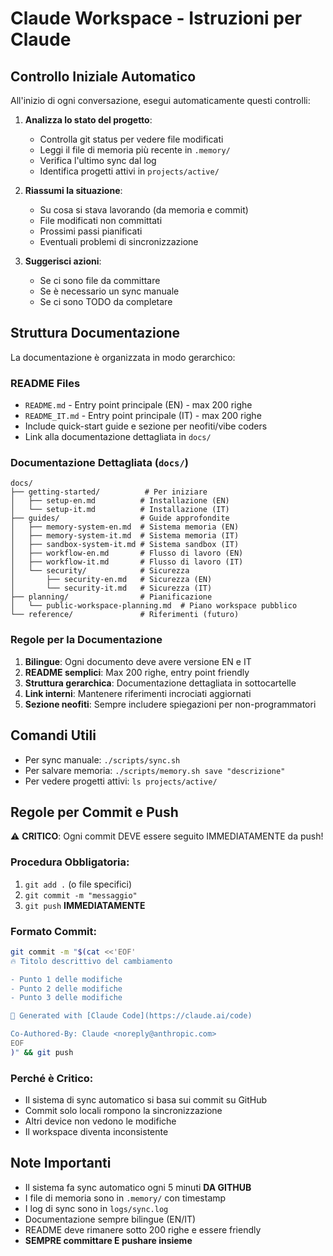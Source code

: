 # Claude Workspace - Istruzioni per Claude

## Controllo Iniziale Automatico

All'inizio di ogni conversazione, esegui automaticamente questi controlli:

1. **Analizza lo stato del progetto**:
   - Controlla git status per vedere file modificati
   - Leggi il file di memoria più recente in `.memory/`
   - Verifica l'ultimo sync dal log
   - Identifica progetti attivi in `projects/active/`

2. **Riassumi la situazione**:
   - Su cosa si stava lavorando (da memoria e commit)
   - File modificati non committati
   - Prossimi passi pianificati
   - Eventuali problemi di sincronizzazione

3. **Suggerisci azioni**:
   - Se ci sono file da committare
   - Se è necessario un sync manuale
   - Se ci sono TODO da completare

## Struttura Documentazione

La documentazione è organizzata in modo gerarchico:

### README Files
- `README.md` - Entry point principale (EN) - max 200 righe
- `README_IT.md` - Entry point principale (IT) - max 200 righe
- Include quick-start guide e sezione per neofiti/vibe coders
- Link alla documentazione dettagliata in `docs/`

### Documentazione Dettagliata (`docs/`)
```
docs/
├── getting-started/          # Per iniziare
│   ├── setup-en.md          # Installazione (EN)
│   └── setup-it.md          # Installazione (IT)
├── guides/                  # Guide approfondite
│   ├── memory-system-en.md  # Sistema memoria (EN)
│   ├── memory-system-it.md  # Sistema memoria (IT)
│   ├── sandbox-system-it.md # Sistema sandbox (IT)
│   ├── workflow-en.md       # Flusso di lavoro (EN)
│   ├── workflow-it.md       # Flusso di lavoro (IT)
│   └── security/            # Sicurezza
│       ├── security-en.md   # Sicurezza (EN)
│       └── security-it.md   # Sicurezza (IT)
├── planning/                # Pianificazione
│   └── public-workspace-planning.md  # Piano workspace pubblico
└── reference/               # Riferimenti (futuro)
```

### Regole per la Documentazione
1. **Bilingue**: Ogni documento deve avere versione EN e IT
2. **README semplici**: Max 200 righe, entry point friendly
3. **Struttura gerarchica**: Documentazione dettagliata in sottocartelle
4. **Link interni**: Mantenere riferimenti incrociati aggiornati
5. **Sezione neofiti**: Sempre includere spiegazioni per non-programmatori

## Comandi Utili

- Per sync manuale: `./scripts/sync.sh`
- Per salvare memoria: `./scripts/memory.sh save "descrizione"`
- Per vedere progetti attivi: `ls projects/active/`

## Regole per Commit e Push

⚠️ **CRITICO**: Ogni commit DEVE essere seguito IMMEDIATAMENTE da push!

### Procedura Obbligatoria:
1. `git add .` (o file specifici)
2. `git commit -m "messaggio"`
3. `git push` **IMMEDIATAMENTE**

### Formato Commit:
```bash
git commit -m "$(cat <<'EOF'
🔥 Titolo descrittivo del cambiamento

- Punto 1 delle modifiche
- Punto 2 delle modifiche
- Punto 3 delle modifiche

🤖 Generated with [Claude Code](https://claude.ai/code)

Co-Authored-By: Claude <noreply@anthropic.com>
EOF
)" && git push
```

### Perché è Critico:
- Il sistema di sync automatico si basa sui commit su GitHub
- Commit solo locali rompono la sincronizzazione
- Altri device non vedono le modifiche
- Il workspace diventa inconsistente

## Note Importanti

- Il sistema fa sync automatico ogni 5 minuti **DA GITHUB**
- I file di memoria sono in `.memory/` con timestamp
- I log di sync sono in `logs/sync.log`
- Documentazione sempre bilingue (EN/IT)
- README deve rimanere sotto 200 righe e essere friendly
- **SEMPRE committare E pushare insieme**